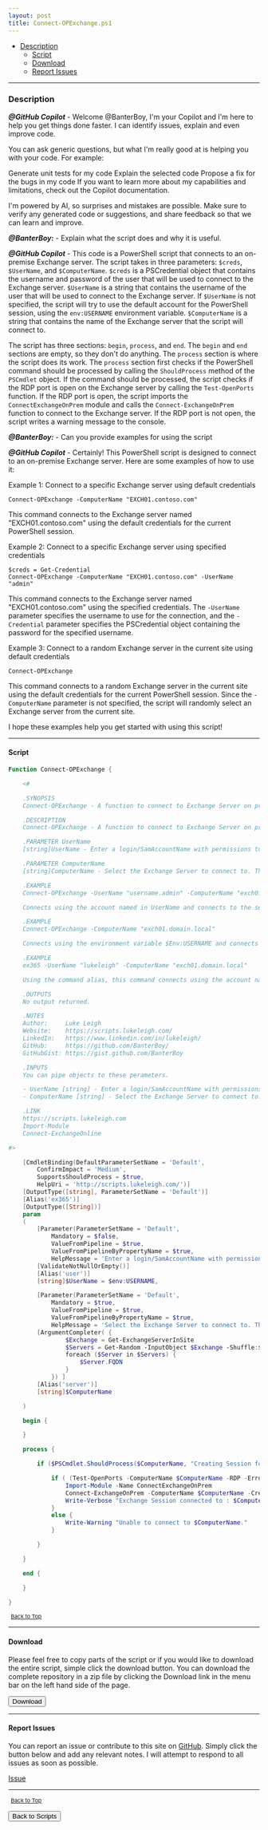 ```yaml
---
layout: post
title: Connect-OPExchange.ps1
---
```


- [Description](#description)
  - [Script](#script)
  - [Download](#download)
  - [Report Issues](#report-issues)

---

### Description

**_@GitHub Copilot_** - Welcome @BanterBoy, I'm your Copilot and I'm here to help you get things done faster. I can identify issues, explain and even improve code.

You can ask generic questions, but what I'm really good at is helping you with your code. For example:

Generate unit tests for my code
Explain the selected code
Propose a fix for the bugs in my code
If you want to learn more about my capabilities and limitations, check out the Copilot documentation.

I'm powered by AI, so surprises and mistakes are possible. Make sure to verify any generated code or suggestions, and share feedback so that we can learn and improve.

**_@BanterBoy:_** - Explain what the script does and why it is useful.

**_@GitHub Copilot_** - This code is a PowerShell script that connects to an on-premise Exchange server. The script takes in three parameters: `$creds`, `$UserName`, and `$ComputerName`. `$creds` is a PSCredential object that contains the username and password of the user that will be used to connect to the Exchange server. `$UserName` is a string that contains the username of the user that will be used to connect to the Exchange server. If `$UserName` is not specified, the script will try to use the default account for the PowerShell session, using the `env:USERNAME` environment variable. `$ComputerName` is a string that contains the name of the Exchange server that the script will connect to.

The script has three sections: `begin`, `process`, and `end`. The `begin` and `end` sections are empty, so they don't do anything. The `process` section is where the script does its work. The `process` section first checks if the PowerShell command should be processed by calling the `ShouldProcess` method of the `PSCmdlet` object. If the command should be processed, the script checks if the RDP port is open on the Exchange server by calling the `Test-OpenPorts` function. If the RDP port is open, the script imports the `ConnectExchangeOnPrem` module and calls the `Connect-ExchangeOnPrem` function to connect to the Exchange server. If the RDP port is not open, the script writes a warning message to the console.

**_@BanterBoy:_** - Can you provide examples for using the script

**_@GitHub Copilot_** - Certainly! This PowerShell script is designed to connect to an on-premise Exchange server. Here are some examples of how to use it:

Example 1: Connect to a specific Exchange server using default credentials

```
Connect-OPExchange -ComputerName "EXCH01.contoso.com"
```

This command connects to the Exchange server named "EXCH01.contoso.com" using the default credentials for the current PowerShell session.

Example 2: Connect to a specific Exchange server using specified credentials

```
$creds = Get-Credential
Connect-OPExchange -ComputerName "EXCH01.contoso.com" -UserName "admin"
```

This command connects to the Exchange server named "EXCH01.contoso.com" using the specified credentials. The `-UserName` parameter specifies the username to use for the connection, and the `-Credential` parameter specifies the PSCredential object containing the password for the specified username.

Example 3: Connect to a random Exchange server in the current site using default credentials

```
Connect-OPExchange
```

This command connects to a random Exchange server in the current site using the default credentials for the current PowerShell session. Since the `-ComputerName` parameter is not specified, the script will randomly select an Exchange server from the current site.

I hope these examples help you get started with using this script!

---

#### Script

```powershell
Function Connect-OPExchange {

    <#

    .SYNOPSIS
    Connect-OPExchange - A function to connect to Exchange Server on premise.

	.DESCRIPTION
    Connect-OPExchange - A function to connect to Exchange Server on premise. This function will connect to a random server in the site you are in. If you want to connect to a specific server, you can tab complete the server name and cycle through the list of servers in your site.

	.PARAMETER UserName
    [string]UserName - Enter a login/SamAccountName with permissions to access on-premise Exchange e.g. "username.admin". If left blank it will try to use the default account for the powershell session, using the env:USERNAME environment variable.

    .PARAMETER ComputerName
    [string]ComputerName - Select the Exchange Server to connect to. This is a random server from the site you are in. If you want to connect to a specific server, you can tab complete the server name and cycle through the list of servers in your site. This is a mandatory parameter.

	.EXAMPLE
    Connect-OPExchange -UserName "username.admin" -ComputerName "exch01.domain.local"

    Connects using the account named in UserName and connects to the server named in ComputerName

	.EXAMPLE
    Connect-OPExchange -ComputerName "exch01.domain.local"

    Connects using the environment variable $Env:USERNAME and connects to the server named in ComputerName

	.EXAMPLE
    ex365 -UserName "lukeleigh" -ComputerName "exch01.domain.local"

    Using the command alias, this command connects using the account named in UserName and connects to the server named in ComputerName

	.OUTPUTS
    No output returned.

	.NOTES
    Author:     Luke Leigh
    Website:    https://scripts.lukeleigh.com/
    LinkedIn:   https://www.linkedin.com/in/lukeleigh/
    GitHub:     https://github.com/BanterBoy/
    GitHubGist: https://gist.github.com/BanterBoy

	.INPUTS
    You can pipe objects to these perameters.

    - UserName [string] - Enter a login/SamAccountName with permissions to access on-premise Exchange e.g. "username.admin". If left blank it will try to use the default account for the powershell session, using the env:USERNAME environment variable.
    - ComputerName [string] - Select the Exchange Server to connect to. This is a random server from the site you are in. If you want to connect to a specific server, you can tab complete the server name and cycle through the list of servers in your site. This is a mandatory parameter.

	.LINK
    https://scripts.lukeleigh.com
    Import-Module
    Connect-ExchangeOnline

#>

    [CmdletBinding(DefaultParameterSetName = 'Default',
        ConfirmImpact = 'Medium',
        SupportsShouldProcess = $true,
        HelpUri = 'http://scripts.lukeleigh.com/')]
    [OutputType([string], ParameterSetName = 'Default')]
    [Alias('ex365')]
    [OutputType([String])]
    param
    (
        [Parameter(ParameterSetName = 'Default',
            Mandatory = $false,
            ValueFromPipeline = $true,
            ValueFromPipelineByPropertyName = $true,
            HelpMessage = 'Enter a login/SamAccountName with permissions to access on-premise Exchange e.g. "username.admin". If left blank it will try to use the default account for the powershell session, using the env:USERNAME environment variable.')]
        [ValidateNotNullOrEmpty()]
        [Alias('user')]
        [string]$UserName = $env:USERNAME,

        [Parameter(ParameterSetName = 'Default',
            Mandatory = $true,
            ValueFromPipeline = $true,
            ValueFromPipelineByPropertyName = $true,
            HelpMessage = 'Select the Exchange Server to connect to. This is a random server from the site you are in. If you want to connect to a specific server, you can tab complete the server name and cycle through the list of servers in your site. This is a mandatory parameter.')]
        [ArgumentCompleter( {
                $Exchange = Get-ExchangeServerInSite
                $Servers = Get-Random -InputObject $Exchange -Shuffle:$true
                foreach ($Server in $Servers) {
                    $Server.FQDN
                }
            }) ]
        [Alias('server')]
        [string]$ComputerName

    )

    begin {

    }

    process {

        if ($PSCmdlet.ShouldProcess($ComputerName, "Creating Session for Exchange access")) {

            if ( (Test-OpenPorts -ComputerName $ComputerName -RDP -ErrorAction SilentlyContinue -WarningAction SilentlyContinue).Status -eq 'Open' ) {
                Import-Module -Name ConnectExchangeOnPrem
                Connect-ExchangeOnPrem -ComputerName $ComputerName -Credential $creds -Authentication Kerberos
                Write-Verbose "Exchange Session connected to : $ComputerName."
            }
            else {
                Write-Warning "Unable to connect to $ComputerName."
            }

        }

    }

    end {

    }

}

```

<span style="font-size:11px;"><a href="#"><i class="fas fa-caret-up" aria-hidden="true" style="color: white; margin-right:5px;"></i>Back to Top</a></span>

---

#### Download

Please feel free to copy parts of the script or if you would like to download the entire script, simple click the download button. You can download the complete repository in a zip file by clicking the Download link in the menu bar on the left hand side of the page.

<button class="btn" type="submit" onclick="window.open('/PowerShell/NewFunctions/Connect-OPExchange.ps1')">
    <i class="fa fa-cloud-download-alt">
    </i>
        Download
</button>

---

#### Report Issues

You can report an issue or contribute to this site on <a href="https://github.com/BanterBoy/scripts-blog/issues">GitHub</a>. Simply click the button below and add any relevant notes. I will attempt to respond to all issues as soon as possible.

<!-- Place this tag where you want the button to render. -->

<a class="github-button" href="https://github.com/BanterBoy/scripts-blog/issues/new?title=Connect-OPExchange.ps1&body=There is a problem with this function. Please find details below." data-show-count="true" aria-label="Issue BanterBoy/scripts-blog on GitHub">Issue</a>

---

<span style="font-size:11px;"><a href="#"><i class="fas fa-caret-up" aria-hidden="true" style="color: white; margin-right:5px;"></i>Back to Top</a></span>

<a href="/menu/_pages/scripts.html">
    <button class="btn">
        <i class='fas fa-reply'>
        </i>
            Back to Scripts
    </button>
</a>

[1]: http://ecotrust-canada.github.io/markdown-toc
[2]: https://github.com/googlearchive/code-prettify
